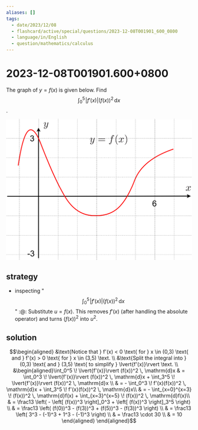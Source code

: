 ```yaml
---
aliases: []
tags:
  - date/2023/12/08
  - flashcard/active/special/questions/2023-12-08T001901_600_0800
  - language/in/English
  - question/mathematics/calculus
---
```


# 2023-12-08T001901.600+0800

The graph of $y = f(x)$ is given below. Find $$\int_0^5 \! \lvert{f'(x)}\rvert (f(x))^2 \, \mathrm{d}x$$.

![graph of y=f(x)](attachments/2023-12-08T001901.600+0800.png)

## strategy

- inspecting "$$\int_0^5 \! \lvert{f'(x)}\rvert (f(x))^2 \, \mathrm{d}x$$" :@: Substitute $u = f(x)$. This removes $f'(x)$ (after handling the absolute operator) and turns $(f(x))^2$ into $u^2$. <!--SR:!2025-02-03,157,310-->

## solution

$$\begin{aligned}
&\text{Notice that } f'(x) < 0 \text{ for } x \in (0,3) \text{ and } f'(x) > 0 \text{ for } x \in (3,5) \text. \\
&\text{Split the integral into } (0,3) \text{ and } (3,5) \text{ to simplify } \lvert{f'(x)}\rvert \text. \\
&\begin{aligned}\int_0^5 \! \lvert{f'(x)}\rvert (f(x))^2 \, \mathrm{d}x & = \int_0^3 \! \lvert{f'(x)}\rvert (f(x))^2 \, \mathrm{d}x + \int_3^5 \! \lvert{f'(x)}\rvert (f(x))^2 \, \mathrm{d}x \\
& = - \int_0^3 \! f'(x)(f(x))^2 \, \mathrm{d}x + \int_3^5 \! f'(x)(f(x))^2 \, \mathrm{d}x\\
& = - \int_{x=0}^{x=3} \! (f(x))^2 \, \mathrm{d}f(x) + \int_{x=3}^{x=5} \! (f(x))^2 \, \mathrm{d}f(x)\\
& = \frac13 \left( - \left[ (f(x))^3 \right]_0^3 + \left[ (f(x))^3 \right]_3^5 \right) \\
& = \frac13 \left( (f(0))^3 - (f(3))^3 + (f(5))^3 - (f(3))^3 \right) \\
& = \frac13 \left( 3^3 - (-1)^3 + 1^3 - (-1)^3 \right) \\
& = \frac13 \cdot 30 \\
& = 10 \end{aligned}
\end{aligned}$$
